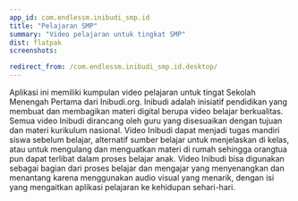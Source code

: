 ```yaml
---
app_id: com.endlessm.inibudi_smp.id
title: "Pelajaran SMP"
summary: "Video pelajaran untuk tingkat SMP"
dist: flatpak
screenshots:

redirect_from: /com.endlessm.inibudi_smp.id.desktop/
---
```


<p>Aplikasi ini memiliki kumpulan video pelajaran untuk tingat Sekolah Menengah Pertama dari Inibudi.org. Inibudi adalah inisiatif pendidikan yang membuat dan membagikan materi digital berupa video belajar berkualitas. Semua video Inibudi dirancang oleh guru yang disesuaikan dengan tujuan dan materi kurikulum nasional. Video Inibudi dapat menjadi tugas mandiri siswa sebelum belajar, alternatif sumber belajar untuk menjelaskan di kelas, atau untuk mengulang dan menguatkan materi di rumah sehingga orangtua pun dapat terlibat dalam proses belajar anak. Video Inibudi bisa digunakan sebagai bagian dari proses belajar dan mengajar yang menyenangkan dan menantang karena menggunakan audio visual yang menarik, dengan isi yang mengaitkan aplikasi pelajaran ke kehidupan sehari-hari.</p>